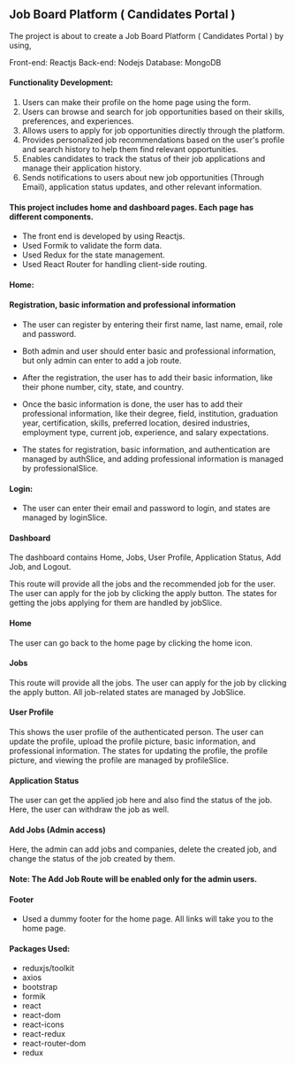 ## **Job Board Platform ( Candidates Portal )** 

The project is about to create a Job Board Platform ( Candidates Portal ) by using,

Front-end: Reactjs
Back-end: Nodejs
Database: MongoDB

#### Functionality Development:

1. Users can make their profile on the home page using the form.
2. Users can browse and search for job opportunities based on their skills, preferences, and experiences.
3. Allows users to apply for job opportunities directly through the platform.
4. Provides personalized job recommendations based on the user's profile and search history to help them find      relevant opportunities.
5. Enables candidates to track the status of their job applications and manage their application history.
6. Sends notifications to users about new job opportunities (Through Email), application status updates, and other relevant information.

#### This project includes home and dashboard pages. Each page has different components.

- The front end is developed by using Reactjs. 
- Used Formik to validate the form data.
- Used Redux for the state management.
- Used React Router for handling client-side routing.
 
#### Home: 

#### Registration, basic information and professional information

- The user can register by entering their first name, last name, email, role and password.

- Both admin and user should enter basic and professional information, but only admin can enter to add a job route.

- After the registration, the user has to add their basic information, like their phone number, city, state, and country.

- Once the basic information is done, the user has to add their professional information, like their degree, field, institution, graduation year, certification, skills, preferred location, desired industries, employment type, current job, experience, and salary expectations.

- The states for registration, basic information, and authentication are managed by authSlice, and adding professional information is managed by professionalSlice.

#### Login:

- The user can enter their email and password to login, and states are managed by loginSlice.

#### Dashboard

The dashboard contains Home, Jobs, User Profile, Application Status, Add Job, and Logout.

This route will provide all the jobs and the recommended job for the user. The user can apply for the job by clicking the apply button. The states for getting the jobs applying for them are handled by jobSlice.

#### Home

The user can go back to the home page by clicking the home icon.

#### Jobs

This route will provide all the jobs. The user can apply for the job by clicking the apply button. All job-related states are managed by JobSlice.

#### User Profile

This shows the user profile of the authenticated person. The user can update the profile, upload the profile picture, basic information, and professional information. The states for updating the profile, the profile picture, and viewing the profile are managed by profileSlice.

#### Application Status

The user can get the applied job here and also find the status of the job. Here, the user can withdraw the job as well.

#### Add Jobs (Admin access)

Here, the admin can add jobs and companies, delete the created job, and change the status of the job created by them.
 
#### Note: The Add Job Route will be enabled only for the admin users.

#### Footer

- Used a dummy footer for the home page. All links will take you to the home page.

#### Packages Used:

- reduxjs/toolkit
- axios
- bootstrap
- formik
- react
- react-dom
- react-icons
- react-redux
- react-router-dom
- redux


















